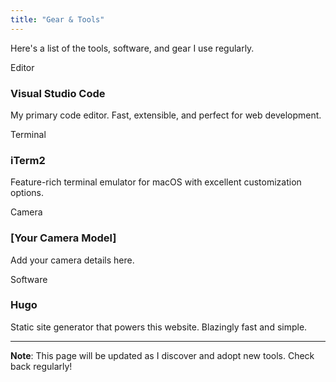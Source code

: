 ```yaml
---
title: "Gear & Tools"
---
```


Here's a list of the tools, software, and gear I use regularly.

<div class="gear-list">

<div class="gear-item">
<span class="category">Editor</span>

### Visual Studio Code
My primary code editor. Fast, extensible, and perfect for web development.
</div>

<div class="gear-item">
<span class="category">Terminal</span>

### iTerm2
Feature-rich terminal emulator for macOS with excellent customization options.
</div>

<div class="gear-item">
<span class="category">Camera</span>

### [Your Camera Model]
Add your camera details here.
</div>

<div class="gear-item">
<span class="category">Software</span>

### Hugo
Static site generator that powers this website. Blazingly fast and simple.
</div>

</div>

---

**Note**: This page will be updated as I discover and adopt new tools. Check back regularly!

